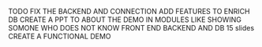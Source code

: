 TODO FIX THE BACKEND AND CONNECTION 
ADD FEATURES TO ENRICH DB
CREATE A PPT TO ABOUT THE DEMO IN MODULES LIKE SHOWING SOMONE WHO DOES NOT KNOW FRONT END BACKEND AND DB 15 slides
CREATE A FUNCTIONAL DEMO